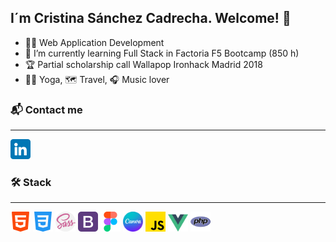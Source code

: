 
## I´m Cristina Sánchez Cadrecha. Welcome! 👋

-  :woman_student: Web Application Development
- 🌱 I’m currently learning Full Stack in Factoria F5 Bootcamp (850 h)
-  :trophy: Partial scholarship call Wallapop Ironhack Madrid 2018
-  :lotus_position_woman: Yoga, :world_map: Travel, :headphones: Music lover


### :mailbox_with_mail: Contact me
<hr>

   <a href="linkedin.com/in/cristina-sánchez-97553111a"><img src="assets/linkedin.png" alt="logo linkedin"></a></br>


### :hammer_and_wrench: Stack
<hr>

<img src="assets\html-5.png" alt="icono html5"> <img src="assets\css-3.png" alt="icono css3">
<img src="assets\sass.png" alt="icono sass"> <img src="assets\bootstrap.png" alt="icono bootstrap"> 
<img src="assets\figma.png" alt="icono figma"> <img src="assets\canva.png" alt="icono canva" style="width: 32px; heigth: 32px">
<img src="assets\js.png" alt="icono javascript"> <img src="assets\vue.png" alt="icono vue" style="width: 32px; heigth: 32px"> <img src="assets\php.png" alt="icono php">




